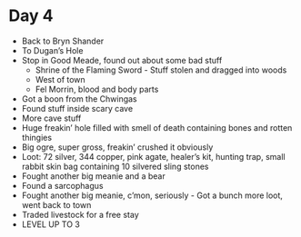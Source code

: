 # Day 4

- Back to Bryn Shander
- To Dugan’s Hole
- Stop in Good Meade, found out about some bad stuff
  - Shrine of the Flaming Sword - Stuff stolen and dragged into woods
  - West of town
  - Fel Morrin, blood and body parts
- Got a boon from the Chwingas
- Found stuff inside scary cave
- More cave stuff
- Huge freakin’ hole filled with smell of death containing bones and rotten thingies
- Big ogre, super gross, freakin’ crushed it obviously
- Loot: 72 silver, 344 copper, pink agate, healer’s kit, hunting trap, small rabbit skin bag containing 10 silvered sling stones
- Fought another big meanie and a bear
- Found a sarcophagus
- Fought another big meanie, c’mon, seriously - Got a bunch more loot, went back to town
- Traded livestock for a free stay
- LEVEL UP TO 3
